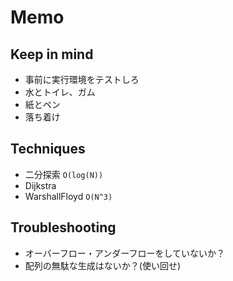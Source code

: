 # Memo
## Keep in mind
- 事前に実行環境をテストしろ
- 水とトイレ、ガム
- 紙とペン
- 落ち着け

## Techniques
- 二分探索 `O(log(N))`
- Dijkstra
- WarshallFloyd `O(N^3)`

## Troubleshooting
- オーバーフロー・アンダーフローをしていないか？
- 配列の無駄な生成はないか？(使い回せ)